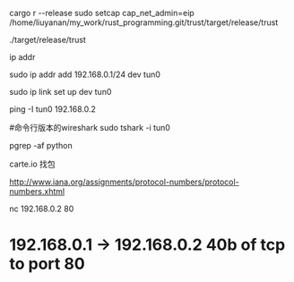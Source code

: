 
cargo r --release
sudo setcap cap_net_admin=eip /home/liuyanan/my_work/rust_programming.git/trust/target/release/trust


./target/release/trust

ip addr

sudo ip addr add 192.168.0.1/24 dev tun0


sudo ip link set up dev tun0

ping -I tun0 192.168.0.2


#命令行版本的wireshark
sudo tshark -i tun0



pgrep -af python


carte.io   找包


http://www.iana.org/assignments/protocol-numbers/protocol-numbers.xhtml

nc 192.168.0.2 80
# 192.168.0.1 → 192.168.0.2 40b of tcp to port 80
